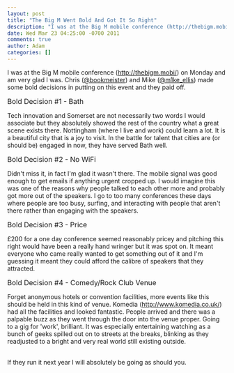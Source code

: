 ```yaml
---
layout: post
title: "The Big M Went Bold And Got It So Right"
description: "I was at the Big M mobile conference (http://thebigm.mobi/) on Monday and am very glad I was. Chris (@bookmeister) and Mike (@m1ke_ellis) made some bold decisions in putting on this event and they paid off. Bold Decision #1 - Bath Tech innovation ..."
date: Wed Mar 23 04:25:00 -0700 2011
comments: true
author: Adam
categories: []
---
```


I was at the Big M mobile conference (<a href="http://thebigm.mobi/)">http://thebigm.mobi/)</a> on Monday and am very glad I was. Chris (<a href="http://twitter.com/bookmeister">@bookmeister</a>) and Mike (<a href="http://twitter.com/m1ke_ellis">@m1ke_ellis</a>) made some bold decisions in putting on this event and they paid off. <p /> <span style="font-size: medium;">Bold Decision #1 - Bath </span><p /> Tech innovation and Somerset are not necessarily two words I would associate but they absolutely showed the rest of the country what a great scene exists there. Nottingham (where I live and work) could learn a lot. It is a beautiful city that is a joy to visit. In the battle for talent that cities are (or should be) engaged in now, they have served Bath well. <p /> <span style="font-size: medium;">Bold Decision #2 - No WiFi </span><p /> Didn't miss it, in fact I'm glad it wasn't there. The mobile signal was good enough to get emails if anything urgent cropped up. I would imagine this was one of the reasons why people talked to each other more and probably got more out of the speakers. I go to too many conferences these days where people are too busy, surfing, and interacting with people that aren't there rather than engaging with the speakers. <p /> <span style="font-size: medium;">Bold Decision #3 - Price</span> <p /> &pound;200 for a one day conference seemed reasonably pricey and pitching this right would have been a really hand wringer but it was spot on. It meant everyone who came really wanted to get something out of it and I'm guessing it meant they could afford the calibre of speakers that they attracted. <p /> <span style="font-size: medium;">Bold Decision #4 - Comedy/Rock Club Venue</span> <p /> Forget anonymous hotels or convention facilities, more events like this should be held in this kind of venue. Komedia (<a href="http://www.komedia.co.uk/)">http://www.komedia.co.uk/)</a> had all the facilities and looked fantastic. People arrived and there was a palpable buzz as they went through the door into the venue proper. Going to a gig for 'work', brilliant. It was especially entertaining watching as a bunch of geeks spilled out on to streets at the breaks, blinking as they readjusted to a bright and very real world still existing outside. <p />  <br />If they run it next year I will absolutely be going as should you. <p />
